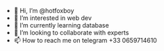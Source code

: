 - 👋 Hi, I’m @hotfoxboy
- 👀 I’m interested in web dev
- 🌱 I’m currently learning database
- 💞️ I’m looking to collaborate with experts 
- 📫 How to reach me on telegram +33 0659714610

<!---
hotfoxboy/hotfoxboy is a ✨ special ✨ repository because its `README.md` (this file) appears on your GitHub profile.
You can click the Preview link to take a look at your changes.
--->
